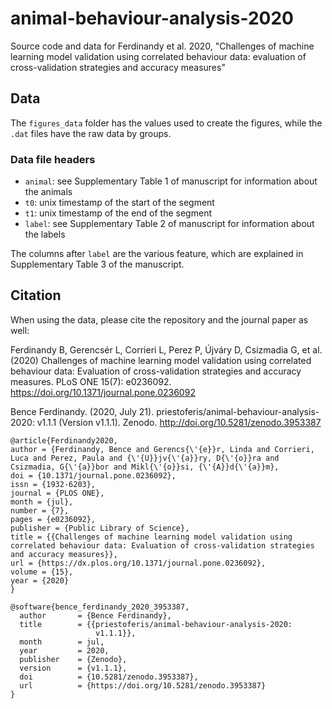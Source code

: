 # animal-behaviour-analysis-2020
Source code and data for Ferdinandy et al. 2020, "Challenges of machine learning model validation using correlated behaviour data: evaluation of cross-validation strategies and accuracy measures"



## Data

The `figures_data` folder has the values used to create the figures, while the `.dat` files have the raw data by groups.

### Data file headers

- `animal`: see Supplementary Table 1 of manuscript for information about the animals
- `t0`: unix timestamp of the start of the segment
- `t1`: unix timestamp of the end of the segment
- `label`: see Supplementary Table 2 of manuscript for information about the labels

The columns after `label` are the various feature, which are explained in Supplementary Table 3 of the manuscript.

## Citation

When using the data, please cite the repository and the journal paper as well:

Ferdinandy B, Gerencsér L, Corrieri L, Perez P, Újváry D, Csizmadia G, et al. (2020) Challenges of machine learning model validation using correlated behaviour data: Evaluation of cross-validation strategies and accuracy measures. PLoS ONE 15(7): e0236092. https://doi.org/10.1371/journal.pone.0236092

Bence Ferdinandy. (2020, July 21). priestoferis/animal-behaviour-analysis-2020: v1.1.1 (Version v1.1.1). Zenodo. http://doi.org/10.5281/zenodo.3953387

```
@article{Ferdinandy2020,
author = {Ferdinandy, Bence and Gerencs{\'{e}}r, Linda and Corrieri, Luca and Perez, Paula and {\'{U}}jv{\'{a}}ry, D{\'{o}}ra and Csizmadia, G{\'{a}}bor and Mikl{\'{o}}si, {\'{A}}d{\'{a}}m},
doi = {10.1371/journal.pone.0236092},
issn = {1932-6203},
journal = {PLOS ONE},
month = {jul},
number = {7},
pages = {e0236092},
publisher = {Public Library of Science},
title = {{Challenges of machine learning model validation using correlated behaviour data: Evaluation of cross-validation strategies and accuracy measures}},
url = {https://dx.plos.org/10.1371/journal.pone.0236092},
volume = {15},
year = {2020}
}

```

```
@software{bence_ferdinandy_2020_3953387,
  author       = {Bence Ferdinandy},
  title        = {{priestoferis/animal-behaviour-analysis-2020: 
                   v1.1.1}},
  month        = jul,
  year         = 2020,
  publisher    = {Zenodo},
  version      = {v1.1.1},
  doi          = {10.5281/zenodo.3953387},
  url          = {https://doi.org/10.5281/zenodo.3953387}
}
```

